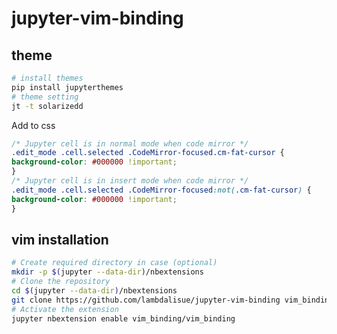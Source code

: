 # jupyter-vim-binding

## theme

``` bash
# install themes
pip install jupyterthemes
# theme setting
jt -t solarizedd
```

Add to css

```css:~/.jupyter/custom/custom.css
/* Jupyter cell is in normal mode when code mirror */
.edit_mode .cell.selected .CodeMirror-focused.cm-fat-cursor {
background-color: #000000 !important;
}
/* Jupyter cell is in insert mode when code mirror */
.edit_mode .cell.selected .CodeMirror-focused:not(.cm-fat-cursor) {
background-color: #000000 !important;
}
```

## vim installation

```bash
# Create required directory in case (optional)
mkdir -p $(jupyter --data-dir)/nbextensions
# Clone the repository
cd $(jupyter --data-dir)/nbextensions
git clone https://github.com/lambdalisue/jupyter-vim-binding vim_binding
# Activate the extension
jupyter nbextension enable vim_binding/vim_binding
```
